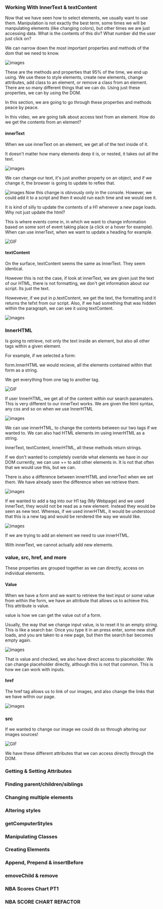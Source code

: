  

### Working With InnerText & textContent

Now that we have seen how to select elements, we usually want to use them. 
Manipulation is not exactly the best term, some times we will be manpulating elements (like changing colors), but other times we are just accessing data. What is the contents of this div? What number did the user just click on? 

We can narrow down the most important properties and methods of the dom that we need to know. 

 ![images](/images/section14/listofdompropertiesandmethods.png)

These are the methods and properties that 95% of the time, we end up using. We use these to style elements, create new elements, change attributes, add class to an element, or remove a class from an element. There are so many different things that we can do. Using just these properties, we can by using the DOM. 

In this section, we are going to go through these properties and methods peace by peace. 

In this video, we are going talk about access text from an element. How do we get the contents from an element? 

#### innerText 

When we use innerText on an element, we get all of the text inside of it. 

It doesn't matter how many elements deep it is, or nested, it takes out all the text. 

![images](images/section14/text.png)

We can change our text, it's just another property on an object, and if we change it, the browser is going to update to reflex that. 

![images](images/section14/innerTexting.png)
Now this change is obivously only in the console. However, we could add it to a script and then it would run each time and we would see it. 

It is kind of silly to update the contents of a H1 whenever a new page loads. Why not just update the html? 

This is where events come in, in which we want to change information based on some sort of event taking place (a click or a hover for example). When can use innerText, when we want to update a heading for example. 

![GIF](gifs/section14/imHungry.gif)

#### textContent 

On the surface, textContent seems the same as InnerText. They seem identical. 

However this is not the case, if look at innerText, we are given just the text of our HTML, there is not formatting, we don't get information about our script. Its just the text. 

Howevever, if we put in p.textContent, we get the text, the formatting and it returns the tefxt from our script.  Also, if we had something that was hidden within the paragraph, we can see it using textContent. 

![images](/images/section14/textContent.png)

### InnerHTML

Is going to retrieve, not only the text inside an element, but also all other tags within a given element.

For example, if we selected a form: 

form.InnerHTML we would recieve, all the elements contained within that form as a string.  

We get everything from one tag to another tag. 


![GIF](gifs/section14/forminnerhtml.gif)

If user InnerHTML, we get all of the content within our search paramaters. This is very different to our innerText works. We are given the html syntax, any css and so on when we use InnerHTML

![images](/images/section14/innerhtmlinnertext.png)


We can use innerHTML, to change the contents between our two tags if we wanted to. We can also had HTML elements im using innerHTML as a string. 

InnerText, textContent, innerHTML, all these methods return strings. 

If we don't wanted to completely overide what elements we have in our DOM currently, we can use += to add other elements in. It is not that often that we would use this, but we can. 

There is also a difference between innerHTML and innerText when we set them. We have already seen the difference when we retrieve them. 

![images](/images/section14/innertext.png)

If we wanted to add a tag into our H1 tag (My Webpage) and we used innerText, they would not be read as a new element. Instead they would be seen as new text. Whereas, if we used innerHTML, it would be understood that this is a new tag and would be rendered the way we would like. 

![images](/images/section14/textinner.png)

If we are trying to add an element we need to use innerHTML.

With innerText, we cannot actually add new elements. 

### value, src, href, and more

These properties are grouped together as we can directly, access on individual elements. 

#### Value 

When we have a form and we want to retrieve the text input or some value from within the form, we have an attribute that allows us to achieve this. This attribute is value. 

value is how we can get the value out of a form. 

Usually, the way that we change input value, is to reset it to an empty string. This is like a search bar. Once you type it in an press enter, some new stuff loads, and you are taken to a new page, but then the search bar becomes empty again. 

![images](/images/section14/value.png)

That is value and checked, we also have direct access to placeholder. We can change placeholder directly, although this is not that common. This is how we can work with inputs. 

#### href 

The href tag allows us to link of our images, and also change the links that we have within our page. 

![images](/images/section14/href.png)

### src 

If we wanted to change our image we could do so through altering our images sources! 

![GIF](/gifs/section14/src.gif)

We have these different attributes that we can access directly through the DOM. 

### Getting & Setting Attributes 



### Finding parent/children/siblings



### Changing multiple elements 



### Altering styles 



### getComputerStyles



### Manipulating Classes




### Creating Elements



### Append, Prepend & insertBefore



### emoveChild & remove



### NBA Scores Chart PT1 




### NBA SCORE CHART REFACTOR



